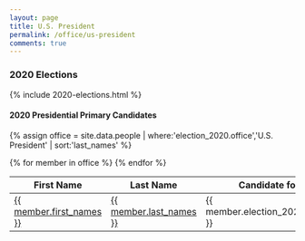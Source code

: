 ```yaml
---
layout: page
title: U.S. President
permalink: /office/us-president
comments: true
---
```


### 2020 Elections

{% include 2020-elections.html %}

#### 2020 Presidential Primary Candidates
{% assign office = site.data.people | where:'election_2020.office','U.S. President' | sort:'last_names' %}
<table>
<thead>
  <th>First Name</th>
  <th>Last Name</th>
  <th>Candidate for</th>
  <th>City</th>
  <th>County</th>
</thead>
<tbody>
{% for member in office  %}
  <tr>
    <td><a href="{{ site.url }}/people/{{ member.id }}">{{ member.first_names }}</a></td>
    <td><a href="{{ site.url }}/people/{{ member.id }}">{{ member.last_names }}</a></td>
    <td>{{ member.election_2020.office }}</td>
    <td>{{ member.election_2020.city }}</td>
    <td>{{ member.election_2020.county }}</td>
  </tr>
{% endfor %}
</tbody>
</table>